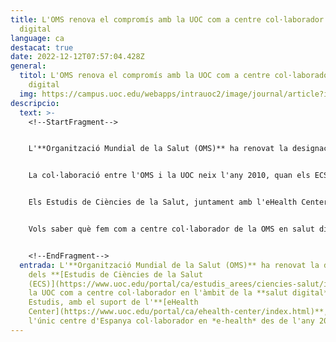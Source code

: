 ```yaml
---
title: L'OMS renova el compromís amb la UOC com a centre col·laborador en salut
  digital
language: ca
destacat: true
date: 2022-12-12T07:57:04.428Z
general:
  titol: L'OMS renova el compromís amb la UOC com a centre col·laborador en salut
    digital
  img: https://campus.uoc.edu/webapps/intrauoc2/image/journal/article?img_id=10382820&t=1654594221183
descripcio:
  text: >-
    <!--StartFragment-->


    L'**Organització Mundial de la Salut (OMS)** ha renovat la designació dels **[Estudis de Ciències de la Salut (ECS)](https://www.uoc.edu/portal/ca/estudis_arees/ciencies-salut/index.html)** de la UOC com a centre col·laborador en l'àmbit de la **salut digital**. Els Estudis, amb el suport de l'**[eHealth Center](https://www.uoc.edu/portal/ca/ehealth-center/index.html)**, són l'únic centre d'Espanya col·laborador en *e-health* des de l'any 2018. 


    La col·laboració entre l'OMS i la UOC neix l'any 2010, quan els ECS comencen a donar suport a l'OMS a través d'accions formatives i de recerca en l'àmbit de telemedicina i salut digital, la majoria centrades a Amèrica Llatina i sota el guiatge de l'Organització Panamericana de la Salut (OPS), divisió americana de l'Organització Mundial de la Salud (OMS). Aquesta relació propicia que, l'any 2018, l'OMS designi els ECS com a [centre col·laborador en *e-health*](https://www.uoc.edu/portal/ca/ehealth-center/ehc-mon/centre-colaborador-oms/index.html) durant un període de quatre anys. Recentment, han renovat aquest compromís per dos anys més. 


    Els Estudis de Ciències de la Salut, juntament amb l'eHealth Center, s'ocupen de donar suport a l'OMS/OPS per reforçar les seves activitats de capacitació en telemedicina i de donar-los suport per implantar l'estratègia de salut digital de l'OPS. 


    Vols saber què fem com a centre col·laborador de la OMS en salut digital? T'ho explica el professor dels ECS i director del centre col·laborador, Francesc Saigí, en [aquest article](https://blogs.uoc.edu/cienciasdelasalud/ca/uoc-centre-col%c2%b7laborador-oms-salut-digital/). 


    <!--EndFragment-->
  entrada: L'**Organització Mundial de la Salut (OMS)** ha renovat la designació
    dels **[Estudis de Ciències de la Salut
    (ECS)](https://www.uoc.edu/portal/ca/estudis_arees/ciencies-salut/index.html)** de
    la UOC com a centre col·laborador en l'àmbit de la **salut digital**. Els
    Estudis, amb el suport de l'**[eHealth
    Center](https://www.uoc.edu/portal/ca/ehealth-center/index.html)**, són
    l'únic centre d'Espanya col·laborador en *e-health* des de l'any 2018.
---
```

